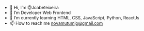 - 👋 Hi, I’m @Joabeteixeira
- 👀 I’m Developer Web Frontend
- 🌱 I’m currently learning HTML, CSS, JavaScript, Python, ReactJs
- 📫 How to reach me novamutumjo@gmail.com




<!---
Joabeteixeira/Joabeteixeira is a ✨ special ✨ repository because its `README.md` (this file) appears on your GitHub profile.
You can click the Preview link to take a look at your changes.
--->
